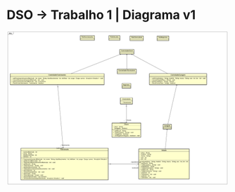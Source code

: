 # DSO -> Trabalho 1 | Diagrama v1 
![Trabalho 1 - Diagrama](https://github.com/g-saldanha/DSO/blob/master/Claviculario-Trabalho01.png)
